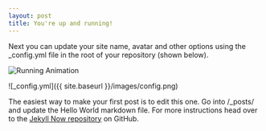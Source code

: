 ```yaml
---
layout: post
title: You're up and running!
---
```


Next you can update your site name, avatar and other options using the _config.yml file in the root of your repository (shown below).

![Running Animation](http://mmmcgill1232.deviantart.com/art/Run-Animation-533225361)

![_config.yml]({{ site.baseurl }}/images/config.png)

The easiest way to make your first post is to edit this one. Go into /_posts/ and update the Hello World markdown file. For more instructions head over to the [Jekyll Now repository](https://github.com/barryclark/jekyll-now) on GitHub.
